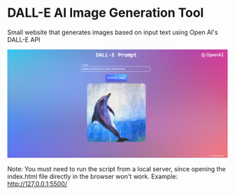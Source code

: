 # DALL-E AI Image Generation Tool
Small website that generates images based on input text using Open AI's DALL-E API

<img src="example.png" width="600"/>

Note: You must need to run the script from a local server, since opening the index.html file directly in the browser won't work.
Example: http://127.0.0.1:5500/